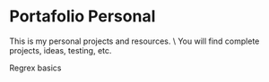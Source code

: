 # Portafolio Personal

This is my personal projects and resources. \\
You will find complete projects, ideas, testing, etc.

Regrex basics
